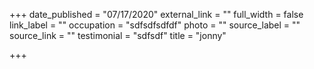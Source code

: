 +++
date_published = "07/17/2020"
external_link = ""
full_width = false
link_label = ""
occupation = "sdfsdfsdfdf"
photo = ""
source_label = ""
source_link = ""
testimonial = "sdfsdf"
title = "jonny"

+++
